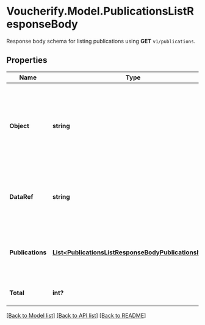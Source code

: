 # Voucherify.Model.PublicationsListResponseBody
Response body schema for listing publications using **GET** `v1/publications`.

## Properties

Name | Type | Description | Notes
------------ | ------------- | ------------- | -------------
**Object** | **string** | The type of the object represented by JSON. This object stores information about publications in a dictionary. | [optional] [default to "list"]
**DataRef** | **string** | Identifies the name of the attribute that contains the array of publications. | [optional] [default to "publications"]
**Publications** | [**List&lt;PublicationsListResponseBodyPublicationsItem&gt;**](PublicationsListResponseBodyPublicationsItem.md) | Response schema model for publishing vouchers to a specific customer. | [optional] 
**Total** | **int?** | Total number of publications. | [optional] 

[[Back to Model list]](../README.md#documentation-for-models) [[Back to API list]](../README.md#documentation-for-api-endpoints) [[Back to README]](../README.md)

